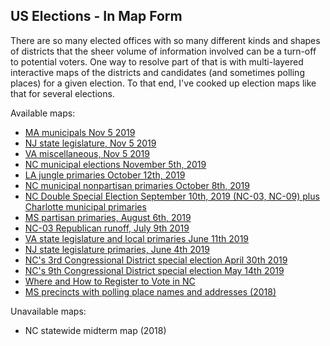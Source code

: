 ## US Elections - In Map Form

There are so many elected offices with so many different kinds and shapes of districts that the sheer volume of information involved can be a turn-off to potential voters. One way to resolve part of that is with multi-layered interactive maps of the districts and candidates (and sometimes polling places) for a given election. To that end, I've cooked up election maps like that for several elections.

Available maps:
* [MA municipals Nov 5 2019](https://fiveham.github.io/Elections/2019/11/05/MA.html)
* [NJ state legislature, Nov 5 2019](https://fiveham.github.io/Elections/2019/11/05/NJ.html)
* [VA miscellaneous, Nov 5 2019](https://fiveham.github.io/Elections/2019/11/05/VA.html)
* [NC municipal elections November 5th, 2019](https://fiveham.github.io/Elections/2019/11/05/NC.html)
* [LA jungle primaries October 12th, 2019](https://fiveham.github.io/Elections/2019/10/12/LA.html)
* [NC municipal nonpartisan primaries October 8th, 2019](https://fiveham.github.io/Elections/2019/10/08/NC.html)
* [NC Double Special Election September 10th, 2019 (NC-03, NC-09) plus Charlotte municipal primaries](https://fiveham.github.io/Elections/2019/09/10/NC.html)
* [MS partisan primaries, August 6th, 2019](https://fiveham.github.io/Elections/2019/08/06/MS.html)
* [NC-03 Republican runoff, July 9th 2019](https://fiveham.github.io/Elections/2019/07/09/NC03.html)
* [VA state legislature and local primaries June 11th 2019](https://fiveham.github.io/Elections/2019/primary/VA.html)
* [NJ state legislature primaries, June 4th 2019](https://fiveham.github.io/Elections/2019/primary/NJ.html)
* [NC's 3rd Congressional District special election April 30th 2019](https://fiveham.github.io/Elections/2019/special/NC03.html)
* [NC's 9th Congressional District special election May 14th 2019](https://fiveham.github.io/Elections/2019/special/NC09.html)
* [Where and How to Register to Vote in NC](https://fiveham.github.io/Elections/2019/register/nc/sites.html)
* [MS precincts with polling place names and addresses (2018)](https://fiveham.github.io/Elections/2018/general/MS.html)

Unavailable maps:
* NC statewide midterm map (2018)
